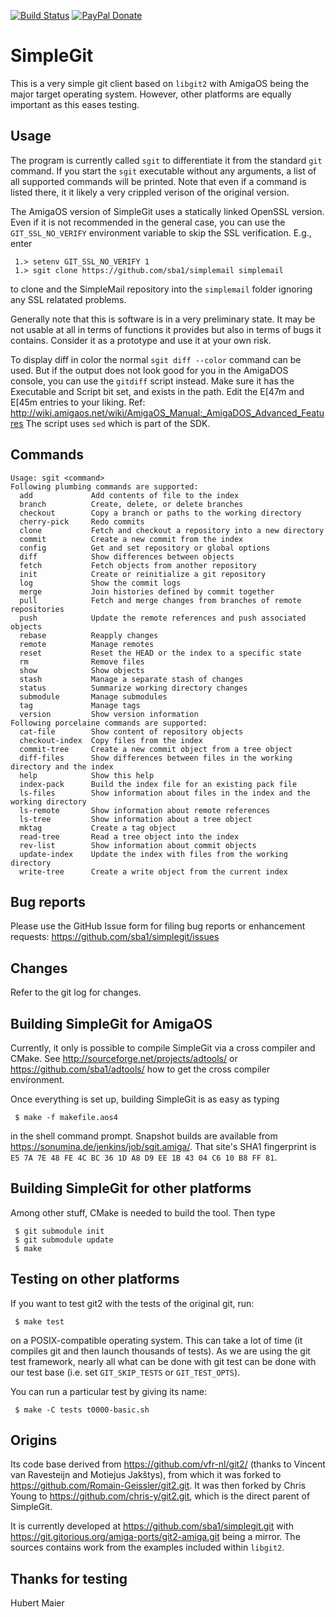 [![Build Status](https://travis-ci.org/sba1/simplegit.svg?branch=master)](https://travis-ci.org/sba1/simplegit)
[![PayPal Donate](https://img.shields.io/badge/donate-paypal-yellow.svg?style=flat)](https://www.paypal.com/cgi-bin/webscr?cmd=_s-xclick&hosted_button_id=GMK9426WMR4NW)

SimpleGit
=========

This is a very simple git client based on ```libgit2``` with AmigaOS being the
major target operating system. However, other platforms are equally important as
this eases testing.

Usage
-----

The program is currently called ```sgit``` to differentiate it from the standard
```git``` command. If you start the ```sgit``` executable without any arguments,
a list of all supported commands will be printed. Note that even if a command is
listed there, it it likely a very crippled verison of the original version.

The AmigaOS version of SimpleGit uses a statically linked OpenSSL version. Even if
it is not recommended in the general case, you can use the ```GIT_SSL_NO_VERIFY```
environment variable to skip the SSL verification. E.g., enter
```
 1.> setenv GIT_SSL_NO_VERIFY 1
 1.> sgit clone https://github.com/sba1/simplemail simplemail
```
to clone and the SimpleMail repository into the ```simplemail``` folder ignoring
any SSL relatated problems.

Generally note that this is software is in a very preliminary state. It may be not
usable at all in terms of functions it provides but also in terms of bugs it
contains. Consider it as a prototype and use it at your own risk.

To display diff in color the normal ```sgit diff --color``` command can be used.
But if the output does not look good for you in the AmigaDOS console, you can use
the ```gitdiff``` script instead. Make sure it has the Executable and Script bit
set, and exists in the path. Edit the E[47m and E[45m entries to your liking.
Ref: http://wiki.amigaos.net/wiki/AmigaOS_Manual:_AmigaDOS_Advanced_Features
The script uses ```sed``` which is part of the SDK.

Commands
--------

```
Usage: sgit <command>
Following plumbing commands are supported:
  add             Add contents of file to the index
  branch          Create, delete, or delete branches
  checkout        Copy a branch or paths to the working directory
  cherry-pick     Redo commits
  clone           Fetch and checkout a repository into a new directory
  commit          Create a new commit from the index
  config          Get and set repository or global options
  diff            Show differences between objects
  fetch           Fetch objects from another repository
  init            Create or reinitialize a git repository
  log             Show the commit logs
  merge           Join histories defined by commit together
  pull            Fetch and merge changes from branches of remote repositories
  push            Update the remote references and push associated objects
  rebase          Reapply changes
  remote          Manage remotes
  reset           Reset the HEAD or the index to a specific state
  rm              Remove files
  show            Show objects
  stash           Manage a separate stash of changes
  status          Summarize working directory changes
  submodule       Manage submodules
  tag             Manage tags
  version         Show version information
Following porcelaine commands are supported:
  cat-file        Show content of repository objects
  checkout-index  Copy files from the index
  commit-tree     Create a new commit object from a tree object
  diff-files      Show differences between files in the working directory and the index
  help            Show this help
  index-pack      Build the index file for an existing pack file
  ls-files        Show information about files in the index and the working directory
  ls-remote       Show information about remote references
  ls-tree         Show information about a tree object
  mktag           Create a tag object
  read-tree       Read a tree object into the index
  rev-list        Show information about commit objects
  update-index    Update the index with files from the working directory
  write-tree      Create a write object from the current index

```

Bug reports
-----------

Please use the GitHub Issue form for filing bug reports or enhancement requests:
https://github.com/sba1/simplegit/issues

Changes
-------

Refer to the git log for changes.

Building SimpleGit for AmigaOS
------------------------------

Currently, it only is possible to compile SimpleGit via a cross compiler and
CMake. See http://sourceforge.net/projects/adtools/ or
https://github.com/sba1/adtools/ how to get the cross compiler environment.

Once everything is set up, building SimpleGit is as easy as typing
```
 $ make -f makefile.aos4
```
in the shell command prompt. Snapshot builds are available from
 https://sonumina.de/jenkins/job/sgit.amiga/.
That site's SHA1 fingerprint is ```E5 7A 7E 48 FE 4C BC 36 1D A8 D9 EE 1B 43 04 C6
10 B8 FF 81```.

Building SimpleGit for other platforms
--------------------------------------

Among other stuff, CMake is needed to build the tool. Then type

```
 $ git submodule init
 $ git submodule update
 $ make
```
Testing on other platforms
--------------------------

If you want to test git2 with the tests of the original git, run:
```
 $ make test
```
on a POSIX-compatible operating system. This can take a lot of time (it compiles
git and then launch thousands of tests). As we are using the git test framework,
nearly all what can be done with git test can be done with our test base (i.e.
set ```GIT_SKIP_TESTS``` or ```GIT_TEST_OPTS```).

You can run a particular test by giving its name:
```
 $ make -C tests t0000-basic.sh
```

Origins
-------

Its code base derived from https://github.com/vfr-nl/git2/ (thanks to Vincent
van Ravesteijn and Motiejus Jakštys), from which it was forked to
https://github.com/Romain-Geissler/git2.git. It was then forked by Chris
Young to https://github.com/chris-y/git2.git, which is the direct parent
of SimpleGit.

It is currently developed at https://github.com/sba1/simplegit.git with
https://git.gitorious.org/amiga-ports/git2-amiga.git being a mirror. The
sources contains work from the examples included within ```libgit2```.

Thanks for testing
------------------

  Hubert Maier
